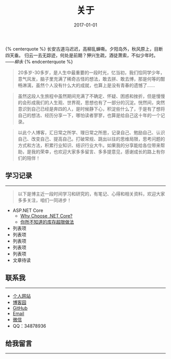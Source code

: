 ﻿---
title: 关于
date: 2017-01-01
---
{% centerquote %}
长安古道马迟迟，高柳乱蝉嘶。夕阳岛外，秋风原上，目断四天垂。
归云一去无踪迹，何处是前期？狎兴生疏，酒徒萧索，不似少年时。
*——柳永*
{% endcenterquote %}

>20多岁-30多岁，是人生中最重要的一段时光，忆当初，我们恰同学少年，意气风发，脑子里充满了稀奇古怪的想法，敢去拼、敢去博，那是何等的酣畅淋漓，虽然个人没有什么大的成就，也算上是没有青春的遗憾了……

>虽然这段人生旅程中虽然期间充满了不确定、怀疑、困惑和挫折，但是慢慢的会形成我们的人生观、世界观，思想也有了一部分的沉淀。恍然间，突然意识到自己已经是奔四的人，是时候静下心，积淀些什么了，于是有了想将自己的想法、经历分享一下，哪怕读者寥寥，也算是给自己这十年的一个记录。

>以此个人博客，汇日常之所学、理日常之所思，记录自己、勉励自己、认识自己、改变自己、提高自己。打破常规、跳出以往的思维局限，思考问题的方式和方法，积累行业知识、结识行业大牛。如果我的分享能给各位带来帮助，是我的荣幸，也欢迎大家多多留言、多多提意见，感谢成长的路上有你们的陪伴！

## 学习记录

---

>以下是博主近一段时间学习和研究的，有笔记、心得和相关资料，欢迎大家多多关注，咱们一同进步！

 - ASP.NET Core
 	- [Why Choose .NET Core?](http://freecontent.manning.com/why-choose-net-core/)
 	- [你所不知道的库存超限做法](https://www.cnblogs.com/scy251147/p/8371636.html)
 - 列表项 
  - 列表项
  - 列表项
  - 列表项
 - 列表项
 - 文章待读

## 联系我 

---

 - [个人网站](https://www.lancel0t.cn)
 - [博客园](https://www.cnblogs.com/lizzie-xhu)
 - [GitHub](https://github.com/lizzie2008)
 - [Email](mailto:34878936@qq.com)
 - [微信](http://weixin.sogou.com/weixin?type=1&s_from=input&query=%E5%8E%9F%E5%AD%90%E8%9B%8BLive%2B&ie=utf8&_sug_=n&_sug_type_=&w=01019900&sut=1300&sst0=1519978320419&lkt=0%2C0%2C0)
 - QQ：34878936

## 给我留言 

---
